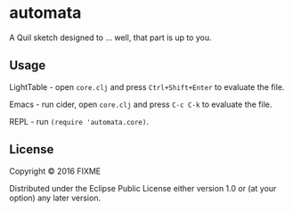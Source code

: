 # automata

A Quil sketch designed to ... well, that part is up to you.

## Usage

LightTable - open `core.clj` and press `Ctrl+Shift+Enter` to evaluate the file.

Emacs - run cider, open `core.clj` and press `C-c C-k` to evaluate the file.

REPL - run `(require 'automata.core)`.

## License

Copyright © 2016 FIXME

Distributed under the Eclipse Public License either version 1.0 or (at
your option) any later version.
